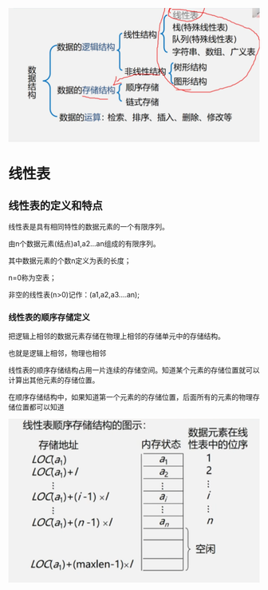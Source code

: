 ![image-20241029001443142](note/image-20241029001443142.png)

# 线性表

## 线性表的定义和特点

线性表是具有相同特性的数据元素的一个有限序列。

由n个数据元素(结点)a1,a2...an组成的有限序列。

其中数据元素的个数n定义为表的长度；

n=0称为空表；

非空的线性表(n>0)记作：(a1,a2,a3....an);



### 线性表的顺序存储定义

把逻辑上相邻的数据元素存储在物理上相邻的存储单元中的存储结构。

也就是逻辑上相邻，物理也相邻

线性表的顺序存储结构占用一片连续的存储空间。知道某个元素的存储位置就可以计算出其他元素的存储位置。

在顺序存储结构中，如果知道第一个元素的的存储位置，后面所有的元素的物理存储位置都可以知道

![](assets/2024-10-29-17-01-26-image.png)